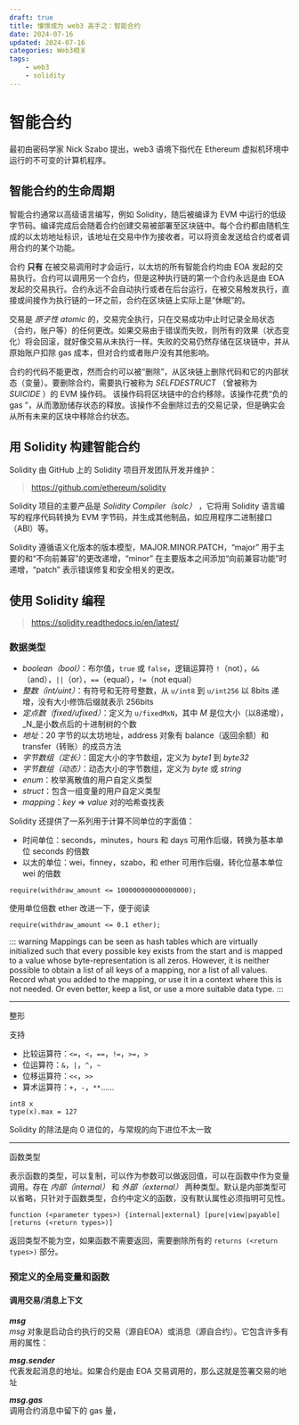 ```yaml
---
draft: true 
title: 憧憬成为 web3 高手之：智能合约
date: 2024-07-16
updated: 2024-07-16
categories: Web3相关
tags:
    - web3
    - solidity
---
```


# 智能合约

最初由密码学家 Nick Szabo 提出，web3 语境下指代在 Ethereum 虚拟机环境中运行的不可变的计算机程序。

## 智能合约的生命周期

智能合约通常以高级语言编写，例如 Solidity，随后被编译为 EVM 中运行的低级字节码。编译完成后会随着合约创建交易被部署至区块链中。每个合约都由随机生成的以太坊地址标识，该地址在交易中作为接收者，可以将资金发送给合约或者调用合约的某个功能。

合约 __只有__ 在被交易调用时才会运行，以太坊的所有智能合约均由 EOA 发起的交易执行。合约可以调用另一个合约，但是这种执行链的第一个合约永远是由 EOA 发起的交易执行。合约永远不会自动执行或者在后台运行，在被交易触发执行，直接或间接作为执行链的一环之前，合约在区块链上实际上是“休眠”的。

交易是 _原子性 atomic_ 的，交易完全执行，只在交易成功中止时记录全局状态（合约，账户等）的任何更改。如果交易由于错误而失败，则所有的效果（状态变化）将会回滚，就好像交易从未执行一样。失败的交易仍然存储在区块链中，并从原始账户扣除 gas 成本，但对合约或者账户没有其他影响。

合约的代码不能更改，然而合约可以被“删除”，从区块链上删除代码和它的内部状态（变量）。要删除合约，需要执行被称为 _SELFDESTRUCT_ （曾被称为 _SUICIDE_ ）的 EVM 操作码。
该操作码将区块链中的合约移除，该操作花费“负的 gas ”，从而激励储存状态的释放。该操作不会删除过去的交易记录，但是确实会从所有未来的区块中移除合约状态。

## 用 Solidity 构建智能合约

Solidity 由 GitHub 上的 Solidity 项目开发团队开发并维护：

> https://github.com/ethereum/solidity

Solidity 项目的主要产品是 _Solidity Compiler（solc）_ ，它将用 Solidity 语言编写的程序代码转换为 EVM 字节码，并生成其他制品，如应用程序二进制接口（ABI）等。

Solidity 遵循语义化版本的版本模型，MAJOR.MINOR.PATCH，“major” 用于主要的和“不向前兼容”的更改递增，“minor” 在主要版本之间添加“向前兼容功能”时递增，“patch” 表示错误修复和安全相关的更改。

## 使用 Solidity 编程

> https://solidity.readthedocs.io/en/latest/

### 数据类型

- _boolean（bool）_：布尔值，`true` 或 `false`，逻辑运算符 `!`（not），`&&`（and），`||`（or），`==`（equal），`!=`（not equal）
- _整数（int/uint）_：有符号和无符号整数，从 `u/int8` 到 `u/int256` 以 8bits 递增，没有大小修饰后缀就表示 256bits
- _定点数（fixed/ufixed）_：定义为 `u/fixedMxN`，其中 _M_ 是位大小（以8递增），_N_是小数点后的十进制树的个数
- _地址_：20 字节的以太坊地址，address 对象有 balance（返回余额）和 transfer（转账）的成员方法
- _字节数组（定长）_：固定大小的字节数组，定义为 _byte1_ 到 _byte32_
- _字节数组（动态）_：动态大小的字节数组，定义为 _byte_ 或 _string_
- _enum_：枚举离散值的用户自定义类型
- _struct_：包含一组变量的用户自定义类型
- _mapping_：_key_ => _value_ 对的哈希查找表

Solidity 还提供了一系列用于计算不同单位的字面值：

- 时间单位：seconds，minutes，hours 和 days 可用作后缀，转换为基本单位 seconds 的倍数
- 以太的单位：wei，finney，szabo，和 ether 可用作后缀，转化位基本单位 wei 的倍数

```solidity
require(withdraw_amount <= 100000000000000000);
```

使用单位倍数 ether 改进一下，便于阅读

```solidity
require(withdraw_amount <= 0.1 ether);
```

::: warning
Mappings can be seen as hash tables which are virtually initialized such that every possible key exists from the start and is mapped to a value whose byte-representation is all zeros. However, it is neither possible to obtain a list of all keys of a mapping, nor a list of all values. Record what you added to the mapping, or use it in a context where this is not needed. Or even better, keep a list, or use a more suitable data type.
:::

---

整形

支持
- 比较运算符：`<=`，`<`，`==`，`!=`，`>=`，`>`
- 位运算符：`&`，`|`，`^`，`~`
- 位移运算符：`<<`，`>>`
- 算术运算符：`+`，`-`，`**`……

```solidity
int8 x
type(x).max = 127
```

Solidity 的除法是向 0 进位的，与常规的向下进位不太一致

---

函数类型

表示函数的类型，可以复制，可以作为参数可以做返回值，可以在函数中作为变量调用。存在 _内部（internal）_ 和 _外部（external）_ 两种类型。默认是内部类型可以省略，只针对于函数类型，合约中定义的函数，没有默认属性必须指明可见性。

```
function (<parameter types>) {internal|external} [pure|view|payable] [returns (<return types>)]
```

返回类型不能为空，如果函数不需要返回，需要删除所有的 `returns (<return types>)` 部分。



### 预定义的全局变量和函数

#### 调用交易/消息上下文

***msg***  
*msg* 对象是启动合约执行的交易（源自EOA）或消息（源自合约）。它包含许多有用的属性：

***msg.sender***  
代表发起消息的地址。如果合约是由 EOA 交易调用的，那么这就是签署交易的地址

***msg.gas***  
调用合约消息中留下的 gas 量，